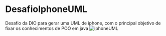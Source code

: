 # DesafioIphoneUML
Desafio da DIO para gerar uma UML de iphone, com o principal objetivo de fixar os conhecimentos de POO em java
![iphoneUML](https://github.com/user-attachments/assets/576dc4e1-7b49-4072-97f1-2064be27386a)
